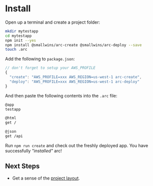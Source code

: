 # Install

Open up a terminal and create a project folder:

```bash
mkdir mytestapp
cd mytestapp
npm init --yes
npm install @smallwins/arc-create @smallwins/arc-deploy --save
touch .arc
```

Add the following to `package.json`:

```javascript
// don't forget to setup your AWS_PROFILE
{
  "create": "AWS_PROFILE=xxx AWS_REGION=us-west-1 arc-create",
  "deploy": "AWS_PROFILE=xxx AWS_REGION=us-west-1 arc-deploy"
}
```

And then paste the following contents into the `.arc` file:

```bash
@app
testapp

@html
get /

@json
get /api
```

Run `npm run create` and check out the freshly deployed app. You have successfully *"installed"* arc!

## Next Steps

- Get a sense of the [project layout](/quickstart/arc-project-layout).
